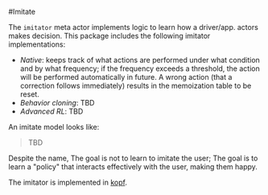 #Imitate

The `imitator` meta actor implements logic to learn how a driver/app. actors makes decision. This package includes the following imitator implementations:
* _Native_: keeps track of what actions are performed under what condition and by what frequency; if the frequency exceeds a threshold, the action will be performed automatically in future. A wrong action (that a correction follows immediately) results in the memoization table to be reset.
* _Behavior cloning_: TBD 
* _Advanced RL_: TBD

An imitate model looks like:

> TBD

Despite the name, The goal is not to learn to imitate the user; The goal is to learn a "policy" that interacts effectively with the user, making them happy.


The imitator is implemented in [kopf](https://github.com/nolar/kopf).


